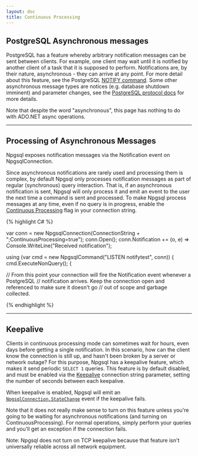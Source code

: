 ```yaml
---
layout: doc
title: Continuous Processing
---
```


## PostgreSQL Asynchronous messages

PostgreSQL has a feature whereby arbitrary notification messages can be sent between clients. For example, one client may wait until it is
notified by another client of a task that it is supposed to perform. Notifications are, by their nature, asynchronous - they can arrive
at any point. For more detail about this feature, see the PostgreSQL [NOTIFY command](http://www.postgresql.org/docs/current/static/sql-notify.html).
Some other asynchronous message types are notices (e.g. database shutdown imminent) and parameter changes, see the
[PostgreSQL protocol docs](http://www.postgresql.org/docs/current/static/protocol-flow.html#PROTOCOL-ASYNC) for more details.

Note that despite the word "asynchronous", this page has nothing to do with ADO.NET async operations.

---

## Processing of Asynchronous Messages

Npgsql exposes notification messages via the Notification event on NpgsqlConnection.

Since asynchronous notifications are rarely used and processing them is complex, by default Npgsql only processes notification messages as
part of regular (synchronous) query interaction. That is, if an asynchronous notification is sent, Npgsql will only process it and emit an
event to the user the next time a command is sent and processed. To make Npgsql process messages at any time, even if no query is in
progress, enable the [Continuous Processing](connection-string-parameters.html#continuous-processing) flag in your connection string. 

{% highlight C# %}

var conn = new NpgsqlConnection(ConnectionString + ";ContinuousProcessing=true");
conn.Open();
conn.Notification += (o, e) => Console.WriteLine("Received notification");

using (var cmd = new NpgsqlCommand("LISTEN notifytest", conn))
{
    cmd.ExecuteNonQuery();
{

// From this point your connection will fire the Notification event whenever a PostgreSQL
// notification arrives. Keep the connection open and referenced to make sure it doesn't go 
// out of scope and garbage collected.

{% endhighlight %}

---

## Keepalive

Clients in continuous processing mode can sometimes wait for hours, even days before getting a single notification. In this scenario,
how can the client know the connection is still up, and hasn't been broken by a server or network outage? For this purpose, Npgsql
has a keepalive feature, which makes it send periodic `SELECT 1` queries. This feature is by default disabled, and must be enabled via
the [Keepalive](connection-string-parameter.html#keepalive) connection string parameter, setting the number of seconds between each
keepalive.

When keepalive is enabled, Npgsql will emit an
[`NpgsqlConnection.StateChange`](https://msdn.microsoft.com/en-us/library/system.data.common.dbconnection.statechange(v=vs.110).aspx)
event if the keepalive fails.

Note that it does not really make sense to turn on this feature unless you're going to be waiting for asynchronous notifications (and
turning on ContinuousProcessing). For normal operations, simply perform your queries and you'll get an exception if the connection
fails.

Note: Npgsql does not turn on TCP keepalive because that feature isn't universally reliable across all network
equipment.

